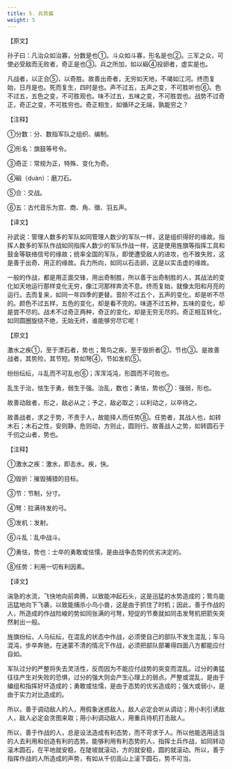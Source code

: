 ```yaml
---
title: 5. 兵势篇
weight: 5
---
```


【原文】

孙子曰：凡治众如治寡，分数是也①。斗众如斗寡，形名是也②。三军之众，可使必受敌而无败者，奇正是也③。兵之所加，如以碫④投卵者，虚实是也。

凡战者，以正合⑤，以奇胜。故善出奇者，无穷如天地，不竭如江河。终而复始，日月是也。死而复生，四时是也。声不过五，五声之变，不可胜听也⑥。色不过五，五色之变，不可胜观也。味不过五，五味之变，不可胜尝也。战势不过奇正，奇正之变，不可胜穷也。奇正相生，如循环之无端，孰能穷之？

【注释】

①分数：分、数指军队之组织、编制。

②形名：旗鼓等号令。

③奇正：常规为正，特殊、变化为奇。

④碫（duàn）：磨刀石。

⑤合：交战。

⑥五：古代音乐为宫、商、角、徵、羽五声。

【译文】

孙武说：管理人数多的军队如同管理人数少的军队一样，这是组织得好的缘故。指挥人数多的军队作战如同指挥人数少的军队作战一样，这是使用旌旗等指挥工具和鼓金等联络信号的缘故；统率全国的军队，即使遭受敌人的进攻，也不致失败，这是善于出奇、用正的缘故。兵力所向，如同以石击卵，这是以实击虚的缘故。

一般的作战，都是用正面交锋，用出奇制胜，所以善于出奇制胜的人，其战法的变化如天地运行那样变化无穷，像江河那样奔流不息。终而复始，就像太阳和月亮的运行。去而复来，如同一年四季的更替。音阶不过五个，五声的变化，却是听不尽的。颜色不过五样，五色的变化，却是看不完的。味道不过五种，五味的变化，却是尝不尽的。战术不过奇正两种，奇正的变化，却是无穷无尽的。奇正相互转化，如同圆圈旋绕不绝，无始无终，谁能够穷尽它呢！

【原文】

激水之疾①，至于漂石者，势也；鸷鸟之疾，至于毁折者②，节也③。是故善战者，其势险，其节短。势如弩④，节如发机⑤。

纷纷纭纭，斗乱而不可乱也⑥；浑浑沌沌，形圆而不可败也。

乱生于治，怯生于勇，弱生于强。治乱，数也；勇怯，势也⑦：强弱，形也。

故善动敌者，形之，敌必从之；予之，敌必取之；以利动之，以卒待之。

故善战者，求之于势，不责于人，故能择人而任势⑧。任势者，其战人也，如转木石；木石之性，安则静，危则动，方则止，圆则行。故善战人之势，如转圆石于千仞之山者，势也。

【注释】

①激水之疾：激水，即击水。疾，快。

②毁折：摧毁捕猎的目标。

③节：节制，分寸。

④弩：拉满待发的弓。

⑤发机：发射。

⑥斗乱：乱中战斗。

⑦勇怯，势也：士卒的勇敢或怯懦，是由战争态势的优劣决定的。

⑧任势：利用一切有利因素。

【译文】

湍急的水流，飞快地向前奔腾，以致能冲起石头，这是迅猛的水势造成的；鸷鸟能迅猛地向下飞袭，以致能捕杀小鸟小兽，这是由于抓住了时机；因此，善于作战的人，所造成的作战险峻的势如同张满的弓弩，短促的节奏就如同击发弩机把箭矢突然射出一般。

旌旗纷纭，人马纭纭，在混乱的状态中作战，必须使自己的部队不发生混乱；车马混沌，步卒奔驰，在迷蒙不清的情况下作战，必须把部队部署得四面八方都能应付自如。

军队过分的严整将失去灵活性，反而因为不能应付战势的突变而混乱。过分的勇猛往往产生对失败的恐惧，过分的强大则会产生心理上的弱点。严整或混乱，是由于编组和指挥好坏造成的；勇敢或怯懦，是由于态势的优劣造成的；强大或弱小，是由于实力对比造成的。

所以，善于调动敌人的人，用假象迷惑敌人，敌人必定会听从调动；用小利引诱敌人，敌人必定会贪图来取；用小利调动敌人，用重兵待机打击敌人。

所以，善于作战的人，总是设法造成有利态势，而不苛求于人。所以他能选用适当的人去利用和创造有利的态势。能够利用有利态势的人，指挥士兵作战，如同转动滚木圆石，在平地就安稳，在陡坡就滚动，方的就安稳，圆的就滚动。所以，善于指挥作战的人所造成的声势，有如从千仞高山上滚下圆石，势不可当。